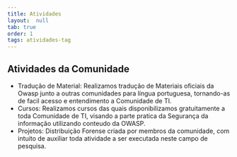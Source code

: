 ```yaml
---
title: Atividades
layout:  null
tab: true
order: 1
tags: atividades-tag
---
```


 

## Atividades da Comunidade
- Tradução de Material: Realizamos tradução de Materiais oficiais da Owasp junto a outras comunidades para língua portuguesa, tornando-as de facil acesso e entendimento a Comunidade de TI. 
- Cursos: Realizamos cursos das quais disponibilizamos gratuitamente a toda Comunidade de TI, visando a parte pratica da Segurança da informação utilizando conteudo da OWASP. 
- Projetos: Distribuição Forense criada por membros da comunidade, com intuito de auxiliar toda atividade a ser executada neste campo de pesquisa.
